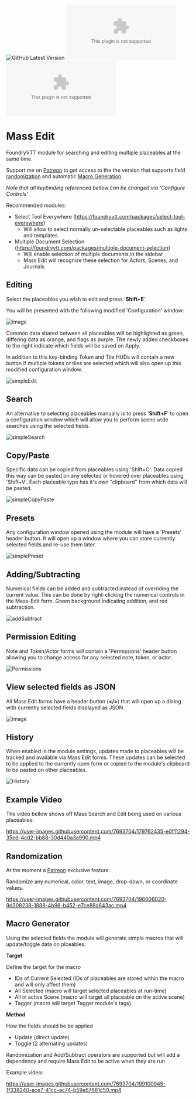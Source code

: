 ![GitHub Latest Version](https://img.shields.io/github/v/release/Aedif/multi-token-edit?sort=semver)
![GitHub Latest Release](https://img.shields.io/github/downloads/Aedif/multi-token-edit/latest/multi-token-edit.zip)
![GitHub All Releases](https://img.shields.io/github/downloads/Aedif/multi-token-edit/multi-token-edit.zip)

# Mass Edit

FoundryVTT module for searching and editing multiple placeables at the same time.

Support me on [Patreon](https://www.patreon.com/Aedif) to get access to the the version that supports field [randomization](#randomization) and automatic [Macro Generation](#macro-generator).

_Note that all keybinding referenced bellow can be changed via 'Configure Controls'_

Recommended modules:

- Select Tool Everywhere (https://foundryvtt.com/packages/select-tool-everywhere)
  - Will allow to select normally un-selectable placeables such as lights and templates
- Multiple Document Selection (https://foundryvtt.com/packages/multiple-document-selection)
  - Will enable selection of multiple documents in the sidebar
  - Mass Edit will recognise these selection for Actors, Scenes, and Journals

## Editing

Select the placeables you wish to edit and press '**Shift+E**'.

You will be presented with the following modified 'Configuration' window:

![image](https://user-images.githubusercontent.com/7693704/179863478-b651523d-d669-4821-8dc4-cf17ca9c87eb.png)

Common data shared between all placeables will be highlighted as green, differing data as orange, and flags as purple. The newly added checkboxes to the right indicate which fields will be saved on Apply.

In addition to this key-binding Token and Tile HUDs will contain a new button if multiple tokens or tiles are selected which will also open up this modified configuration window.

![simpleEdit](https://user-images.githubusercontent.com/7693704/184878288-e6f9294b-f988-4a3b-9a7b-5e6769f639e4.gif)

## Search

An alternative to selecting placeables manually is to press '**Shift+F**' to open a configuration window which will allow you to perform scene wide searches using the selected fields.

![simpleSearch](https://user-images.githubusercontent.com/7693704/184878790-ac87fb25-477c-4307-9b4d-74244aee6ac2.gif)

## Copy/Paste

Specific data can be copied from placeables using 'Shift+C'. Data copied this way can be pasted on any selected or hovered over placeables using 'Shift+V'. Each placeable type has it's own "clipboard" from which data will be pasted.

![simpleCopyPaste](https://user-images.githubusercontent.com/7693704/184879606-0674dc54-f05e-4866-b623-4b0c1e424698.gif)

## Presets

Any configuration window opened using the module will have a 'Presets' header button. It will open up a window where you can store currently selected fields and re-use them later.

![simplePreset](https://user-images.githubusercontent.com/7693704/184880356-fb816824-9624-4a2c-a673-09d9c57765c7.gif)

## Adding/Subtracting

Numerical fields can be added and subtracted instead of overriding the current value. This can be done by right-clicking the numerical controls in the Mass-Edit form. Green background indicating addition, and red subtraction.

![addSubtract](https://user-images.githubusercontent.com/7693704/191852899-a9447d21-76b3-44c5-b586-dcbe68c7a692.gif)

## Permission Editing

Note and Token/Actor forms will contain a 'Permissions' header button allowing you to change access for any selected note, token, or actor.

![Permissions](https://user-images.githubusercontent.com/7693704/192584817-7ed7b710-ad44-41f3-ab82-93a962084aa4.png)

## View selected fields as JSON

All Mass Edit forms have a header button (**</>**) that will open up a dialog with currently selected fields displayed as JSON

![image](https://user-images.githubusercontent.com/7693704/195932291-59d7e0ae-f279-4b09-9c9a-37d077ab3e35.png)

## History

When enabled in the module settings, updates made to placeables will be tracked and available via Mass Edit forms. These updates can be selected to be applied to the currently open form or copied to the module's clipboard to be pasted on other placeables.

![History](https://user-images.githubusercontent.com/7693704/197341186-503648b5-5703-4b78-b27d-0895b4b5dc76.gif)


## Example Video

The video bellow shows off Mass Search and Edit being used on various placeables:

https://user-images.githubusercontent.com/7693704/179762435-e0f11294-35ed-4cd2-bb88-30d440a3a990.mp4

## Randomization

At the moment a [Patreon](https://www.patreon.com/Aedif) exclusive feature.

Randomize any numerical, color, text, image, drop-down, or coordinate values.

https://user-images.githubusercontent.com/7693704/196006020-9d308238-1888-4b98-b452-e7ce88a643ac.mp4

## Macro Generator

Using the selected fields the module will generate simple macros that will update/toggle data on plceables.

**Target**

Define the target for the macro

- IDs of Current Selected (IDs of placeables are stored within the macro and will only affect them)
- All Selected (macro will target selected placeables at run-time)
- All in active Scene (macro will target all placeable on the active scene)
- Tagger (macro will target Tagger module's tags)

**Method**

How the fields should be be applied

- Update (direct update)
- Toggle (2 alternating updates)

Randomization and Add/Subtract operators are supported but will add a dependency and require Mass Edit to be active when they are run.

Example video:

https://user-images.githubusercontent.com/7693704/199100945-1f338240-ace7-41cc-ac74-b59e67681c50.mp4

